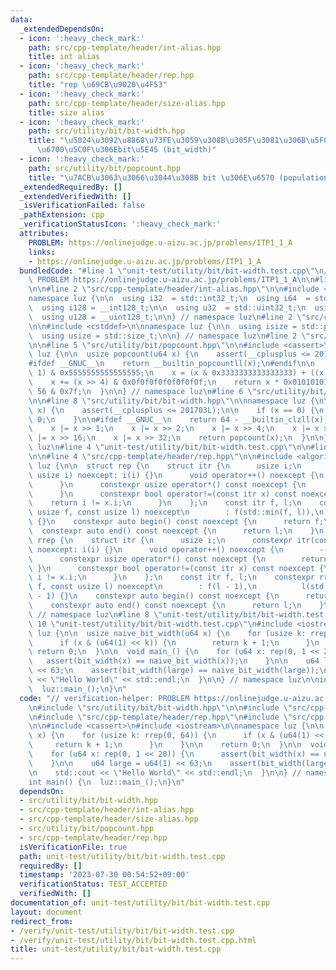 ```yaml
---
data:
  _extendedDependsOn:
  - icon: ':heavy_check_mark:'
    path: src/cpp-template/header/int-alias.hpp
    title: int alias
  - icon: ':heavy_check_mark:'
    path: src/cpp-template/header/rep.hpp
    title: "rep \u69CB\u9020\u4F53"
  - icon: ':heavy_check_mark:'
    path: src/cpp-template/header/size-alias.hpp
    title: size alias
  - icon: ':heavy_check_mark:'
    path: src/utility/bit/bit-width.hpp
    title: "\u5024\u3092\u8868\u73FE\u3059\u308B\u305F\u3081\u306B\u5FC5\u8981\u306A\
      \u6700\u5C0F\u306Ebit\u5E45 (bit_width)"
  - icon: ':heavy_check_mark:'
    path: src/utility/bit/popcount.hpp
    title: "\u7ACB\u3063\u3066\u3044\u308B bit \u306E\u6570 (population count, popcount)"
  _extendedRequiredBy: []
  _extendedVerifiedWith: []
  _isVerificationFailed: false
  _pathExtension: cpp
  _verificationStatusIcon: ':heavy_check_mark:'
  attributes:
    PROBLEM: https://onlinejudge.u-aizu.ac.jp/problems/ITP1_1_A
    links:
    - https://onlinejudge.u-aizu.ac.jp/problems/ITP1_1_A
  bundledCode: "#line 1 \"unit-test/utility/bit/bit-width.test.cpp\"\n// verification-helper:\
    \ PROBLEM https://onlinejudge.u-aizu.ac.jp/problems/ITP1_1_A\n\n#line 2 \"src/utility/bit/bit-width.hpp\"\
    \n\n#line 2 \"src/cpp-template/header/int-alias.hpp\"\n\n#include <cstdint>\n\n\
    namespace luz {\n\n  using i32  = std::int32_t;\n  using i64  = std::int64_t;\n\
    \  using i128 = __int128_t;\n\n  using u32  = std::uint32_t;\n  using u64  = std::uint64_t;\n\
    \  using u128 = __uint128_t;\n\n} // namespace luz\n#line 2 \"src/cpp-template/header/size-alias.hpp\"\
    \n\n#include <cstddef>\n\nnamespace luz {\n\n  using isize = std::ptrdiff_t;\n\
    \  using usize = std::size_t;\n\n} // namespace luz\n#line 2 \"src/utility/bit/popcount.hpp\"\
    \n\n#line 5 \"src/utility/bit/popcount.hpp\"\n\n#include <cassert>\n\nnamespace\
    \ luz {\n\n  usize popcount(u64 x) {\n    assert(__cplusplus <= 201703L);\n\n\
    #ifdef __GNUC__\n    return __builtin_popcountll(x);\n#endif\n\n    x -= (x >>\
    \ 1) & 0x5555555555555555;\n    x = (x & 0x3333333333333333) + ((x >> 2) & 0x3333333333333333);\n\
    \    x += (x >> 4) & 0x0f0f0f0f0f0f0f0f;\n    return x * 0x0101010101010101 >>\
    \ 56 & 0x7f;\n  }\n\n} // namespace luz\n#line 6 \"src/utility/bit/bit-width.hpp\"\
    \n\n#line 8 \"src/utility/bit/bit-width.hpp\"\n\nnamespace luz {\n\n  usize bit_width(u64\
    \ x) {\n    assert(__cplusplus <= 201703L);\n\n    if (x == 0) {\n      return\
    \ 0;\n    }\n\n#ifdef __GNUC__\n    return 64 - __builtin_clzll(x);\n#endif\n\n\
    \    x |= x >> 1;\n    x |= x >> 2;\n    x |= x >> 4;\n    x |= x >> 8;\n    x\
    \ |= x >> 16;\n    x |= x >> 32;\n    return popcount(x);\n  }\n\n} // namespace\
    \ luz\n#line 4 \"unit-test/utility/bit/bit-width.test.cpp\"\n\n#line 2 \"src/cpp-template/header/rep.hpp\"\
    \n\n#line 4 \"src/cpp-template/header/rep.hpp\"\n\n#include <algorithm>\n\nnamespace\
    \ luz {\n\n  struct rep {\n    struct itr {\n      usize i;\n      constexpr itr(const\
    \ usize i) noexcept: i(i) {}\n      void operator++() noexcept {\n        ++i;\n\
    \      }\n      constexpr usize operator*() const noexcept {\n        return i;\n\
    \      }\n      constexpr bool operator!=(const itr x) const noexcept {\n    \
    \    return i != x.i;\n      }\n    };\n    const itr f, l;\n    constexpr rep(const\
    \ usize f, const usize l) noexcept\n        : f(std::min(f, l)),\n          l(l)\
    \ {}\n    constexpr auto begin() const noexcept {\n      return f;\n    }\n  \
    \  constexpr auto end() const noexcept {\n      return l;\n    }\n  };\n\n  struct\
    \ rrep {\n    struct itr {\n      usize i;\n      constexpr itr(const usize i)\
    \ noexcept: i(i) {}\n      void operator++() noexcept {\n        --i;\n      }\n\
    \      constexpr usize operator*() const noexcept {\n        return i;\n     \
    \ }\n      constexpr bool operator!=(const itr x) const noexcept {\n        return\
    \ i != x.i;\n      }\n    };\n    const itr f, l;\n    constexpr rrep(const usize\
    \ f, const usize l) noexcept\n        : f(l - 1),\n          l(std::min(f, l)\
    \ - 1) {}\n    constexpr auto begin() const noexcept {\n      return f;\n    }\n\
    \    constexpr auto end() const noexcept {\n      return l;\n    }\n  };\n\n}\
    \ // namespace luz\n#line 8 \"unit-test/utility/bit/bit-width.test.cpp\"\n\n#line\
    \ 10 \"unit-test/utility/bit/bit-width.test.cpp\"\n#include <iostream>\n\nnamespace\
    \ luz {\n\n  usize naive_bit_width(u64 x) {\n    for (usize k: rrep(0, 64)) {\n\
    \      if (x & (u64(1) << k)) {\n        return k + 1;\n      }\n    }\n\n   \
    \ return 0;\n  }\n\n  void main_() {\n    for (u64 x: rep(0, 1 << 20)) {\n   \
    \   assert(bit_width(x) == naive_bit_width(x));\n    }\n\n    u64 large = u64(1)\
    \ << 63;\n    assert(bit_width(large) == naive_bit_width(large));\n\n    std::cout\
    \ << \"Hello World\" << std::endl;\n  }\n\n} // namespace luz\n\nint main() {\n\
    \  luz::main_();\n}\n"
  code: "// verification-helper: PROBLEM https://onlinejudge.u-aizu.ac.jp/problems/ITP1_1_A\n\
    \n#include \"src/utility/bit/bit-width.hpp\"\n\n#include \"src/cpp-template/header/int-alias.hpp\"\
    \n#include \"src/cpp-template/header/rep.hpp\"\n#include \"src/cpp-template/header/size-alias.hpp\"\
    \n\n#include <cassert>\n#include <iostream>\n\nnamespace luz {\n\n  usize naive_bit_width(u64\
    \ x) {\n    for (usize k: rrep(0, 64)) {\n      if (x & (u64(1) << k)) {\n   \
    \     return k + 1;\n      }\n    }\n\n    return 0;\n  }\n\n  void main_() {\n\
    \    for (u64 x: rep(0, 1 << 20)) {\n      assert(bit_width(x) == naive_bit_width(x));\n\
    \    }\n\n    u64 large = u64(1) << 63;\n    assert(bit_width(large) == naive_bit_width(large));\n\
    \n    std::cout << \"Hello World\" << std::endl;\n  }\n\n} // namespace luz\n\n\
    int main() {\n  luz::main_();\n}\n"
  dependsOn:
  - src/utility/bit/bit-width.hpp
  - src/cpp-template/header/int-alias.hpp
  - src/cpp-template/header/size-alias.hpp
  - src/utility/bit/popcount.hpp
  - src/cpp-template/header/rep.hpp
  isVerificationFile: true
  path: unit-test/utility/bit/bit-width.test.cpp
  requiredBy: []
  timestamp: '2023-07-30 00:54:52+09:00'
  verificationStatus: TEST_ACCEPTED
  verifiedWith: []
documentation_of: unit-test/utility/bit/bit-width.test.cpp
layout: document
redirect_from:
- /verify/unit-test/utility/bit/bit-width.test.cpp
- /verify/unit-test/utility/bit/bit-width.test.cpp.html
title: unit-test/utility/bit/bit-width.test.cpp
---
```

